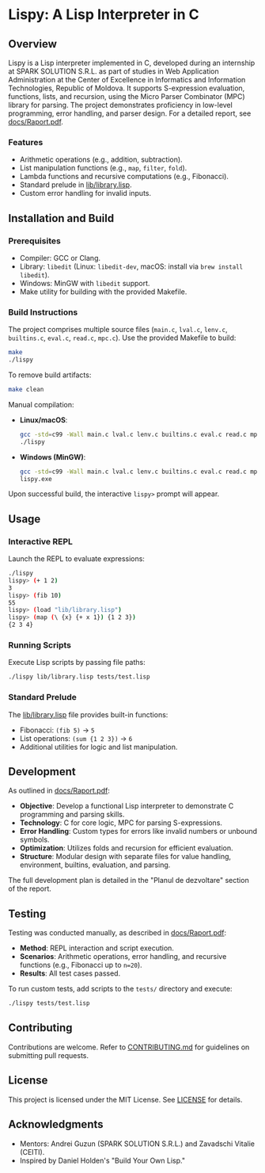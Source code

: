 # Lispy: A Lisp Interpreter in C

## Overview

Lispy is a Lisp interpreter implemented in C, developed during an internship at SPARK SOLUTION S.R.L. as part of studies in Web Application Administration at the Center of Excellence in Informatics and Information Technologies, Republic of Moldova. It supports S-expression evaluation, functions, lists, and recursion, using the Micro Parser Combinator (MPC) library for parsing. The project demonstrates proficiency in low-level programming, error handling, and parser design. For a detailed report, see [docs/Raport.pdf](docs/Raport.pdf).

### Features

- Arithmetic operations (e.g., addition, subtraction).
- List manipulation functions (e.g., `map`, `filter`, `fold`).
- Lambda functions and recursive computations (e.g., Fibonacci).
- Standard prelude in [lib/library.lisp](lib/library.lisp).
- Custom error handling for invalid inputs.

## Installation and Build

### Prerequisites

- Compiler: GCC or Clang.
- Library: `libedit` (Linux: `libedit-dev`, macOS: install via `brew install libedit`).
- Windows: MinGW with `libedit` support.
- Make utility for building with the provided Makefile.

### Build Instructions

The project comprises multiple source files (`main.c`, `lval.c`, `lenv.c`, `builtins.c`, `eval.c`, `read.c`, `mpc.c`). Use the provided Makefile to build:

```bash
make
./lispy
```

To remove build artifacts:

```bash
make clean
```

Manual compilation:

- **Linux/macOS**:
  ```bash
  gcc -std=c99 -Wall main.c lval.c lenv.c builtins.c eval.c read.c mpc.c -ledit -lm -o lispy
  ./lispy
  ```
- **Windows (MinGW)**:
  ```bash
  gcc -std=c99 -Wall main.c lval.c lenv.c builtins.c eval.c read.c mpc.c -o lispy.exe
  lispy.exe
  ```

Upon successful build, the interactive `lispy>` prompt will appear.

## Usage

### Interactive REPL

Launch the REPL to evaluate expressions:

```bash
./lispy
lispy> (+ 1 2)
3
lispy> (fib 10)
55
lispy> (load "lib/library.lisp")
lispy> (map (\ {x} {+ x 1}) {1 2 3})
{2 3 4}
```

### Running Scripts

Execute Lisp scripts by passing file paths:

```bash
./lispy lib/library.lisp tests/test.lisp
```

### Standard Prelude

The [lib/library.lisp](lib/library.lisp) file provides built-in functions:

- Fibonacci: `(fib 5)` → `5`
- List operations: `(sum {1 2 3})` → `6`
- Additional utilities for logic and list manipulation.

## Development

As outlined in [docs/Raport.pdf](docs/Raport.pdf):

- **Objective**: Develop a functional Lisp interpreter to demonstrate C programming and parsing skills.
- **Technology**: C for core logic, MPC for parsing S-expressions.
- **Error Handling**: Custom types for errors like invalid numbers or unbound symbols.
- **Optimization**: Utilizes folds and recursion for efficient evaluation.
- **Structure**: Modular design with separate files for value handling, environment, builtins, evaluation, and parsing.

The full development plan is detailed in the "Planul de dezvoltare" section of the report.

## Testing

Testing was conducted manually, as described in [docs/Raport.pdf](docs/Raport.pdf):

- **Method**: REPL interaction and script execution.
- **Scenarios**: Arithmetic operations, error handling, and recursive functions (e.g., Fibonacci up to `n=20`).
- **Results**: All test cases passed.

To run custom tests, add scripts to the `tests/` directory and execute:

```bash
./lispy tests/test.lisp
```

## Contributing

Contributions are welcome. Refer to [CONTRIBUTING.md](CONTRIBUTING.md) for guidelines on submitting pull requests.

## License

This project is licensed under the MIT License. See [LICENSE](LICENSE) for details.

## Acknowledgments

- Mentors: Andrei Guzun (SPARK SOLUTION S.R.L.) and Zavadschi Vitalie (CEITI).
- Inspired by Daniel Holden's "Build Your Own Lisp."
